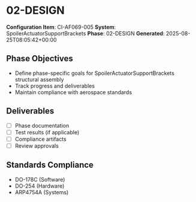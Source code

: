# 02-DESIGN

**Configuration Item**: CI-AF069-005
**System**: SpoilerActuatorSupportBrackets
**Phase**: 02-DESIGN
**Generated**: 2025-08-25T08:05:42+00:00

## Phase Objectives
- Define phase-specific goals for SpoilerActuatorSupportBrackets structural assembly
- Track progress and deliverables
- Maintain compliance with aerospace standards

## Deliverables
- [ ] Phase documentation
- [ ] Test results (if applicable)
- [ ] Compliance artifacts
- [ ] Review approvals

## Standards Compliance
- DO-178C (Software)
- DO-254 (Hardware)
- ARP4754A (Systems)

